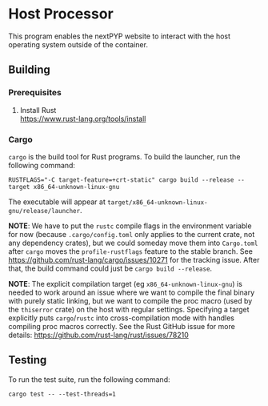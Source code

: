 
# Host Processor

This program enables the nextPYP website to interact with the
host operating system outside of the container.


## Building

### Prerequisites

1. Install Rust \
   https://www.rust-lang.org/tools/install


### Cargo

`cargo` is the build tool for Rust programs.
To build the launcher, run the following command:

```shell
RUSTFLAGS="-C target-feature=+crt-static" cargo build --release --target x86_64-unknown-linux-gnu
```

The executable will appear at `target/x86_64-unknown-linux-gnu/release/launcher`.

**NOTE**: We have to put the `rustc` compile flags in the environment variable
for now (because `.cargo/config.toml` only applies to the current crate,
not any dependency crates), but we could someday move them into `Cargo.toml`
after `cargo` moves the `profile-rustflags` feature to the stable branch.
See https://github.com/rust-lang/cargo/issues/10271 for the tracking issue.
After that, the build command could just be `cargo build --release`.

**NOTE**: The explicit compilation target (eg `x86_64-unknown-linux-gnu`)
is needed to work around an issue where we want to compile the final binary
with purely static linking, but we want to compile the proc macro
(used by the `thiserror` crate) on the host with regular settings.
Specifying a target explicitly puts `cargo`/`rustc` into cross-compilation
mode with handles compiling proc macros correctly. See the Rust GitHub issue
for more details:
https://github.com/rust-lang/rust/issues/78210


## Testing

To run the test suite, run the following command:

```shell
cargo test -- --test-threads=1
```
